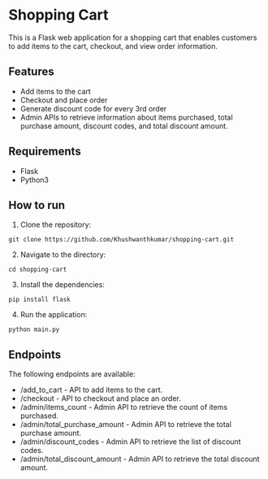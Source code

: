 # Shopping Cart

This is a Flask web application for a shopping cart that enables customers to add items to the cart, checkout, and view order information.

## Features

* Add items to the cart
* Checkout and place order
* Generate discount code for every 3rd order
* Admin APIs to retrieve information about items purchased, total purchase amount, discount codes, and total discount amount.

## Requirements

* Flask
* Python3

## How to run

1. Clone the repository:

```
git clone https://github.com/Khushwanthkumar/shopping-cart.git
```

2. Navigate to the directory:

```
cd shopping-cart
```

3. Install the dependencies:

```
pip install flask
```

4. Run the application:

```
python main.py
```

## Endpoints

The following endpoints are available:

* /add_to_cart - API to add items to the cart.
* /checkout - API to checkout and place an order.
* /admin/items_count - Admin API to retrieve the count of items purchased.
* /admin/total_purchase_amount - Admin API to retrieve the total purchase amount.
* /admin/discount_codes - Admin API to retrieve the list of discount codes.
* /admin/total_discount_amount - Admin API to retrieve the total discount amount.

